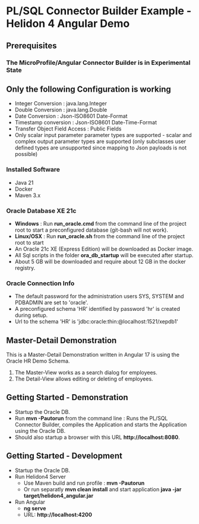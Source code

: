 # PL/SQL Connector Builder Example - Helidon 4 Angular Demo

## Prerequisites

### The MicroProfile/Angular Connector Builder is in Experimental State

## Only the following Configuration is working
- Integer Conversion : java.lang.Integer
- Double Conversion : java.lang.Double
- Date Conversion :  Json-ISO8601 Date-Format
- Timestamp conversion : Json-ISO8601 Date-Time-Format
- Transfer Object Field Access : Public Fields
- Only scalar input parameter parameter types are supported - scalar and complex output parameter types are supported (only subclasses user defined types are unsupported since mapping to Json payloads is not possible)

### Installed Software

- Java 21
- Docker 
- Maven 3.x

### Oracle Database XE 21c

- **Windows** : Run **run_oracle.cmd** from the command line of the project root to start a preconfigured database (git-bash will not work).
- **Linux/OSX** : Run **run_oracle.sh** from the command line of the project root to start 
- An Oracle 21c XE (Express Edition) will be downloaded as Docker image.
- All Sql scripts in the folder **ora_db_startup** will be executed after startup.
- About 5 GB will be downloaded and require about 12 GB in the docker registry.

### Oracle Connection Info

- The default password for the administration users SYS, SYSTEM and PDBADMIN are set to 'oracle'.
- A preconfigured schema 'HR' identified by password 'hr' is created during setup.
- Url to the schema 'HR' is 'jdbc:oracle:thin:@localhost:1521/xepdb1'


## Master-Detail Demonstration
This is a Master-Detail Demonstration written in Angular 17 is using the Oracle HR Demo Schema.

1. The Master-View works as a search dialog for employees.
2. The Detail-View allows editing or deleting of employees.

## Getting Started - Demonstration

- Startup the Oracle DB.
- Run **mvn -Pautorun** from the command line : Runs the PL/SQL Connector Builder, compiles the Application and starts the Application using the Oracle DB.
- Should also startup a browser with this URL **http://localhost:8080**.

## Getting Started - Development

- Startup the Oracle DB.
- Run Helidon4 Server 
    - Use Maven build and run profile : **mvn -Pautorun**
    - Or run separatly **mvn clean install** and start application **java -jar target/helidon4_angular.jar**
- Run Angular
    - **ng serve**
    - URL: **http://localhost:4200**

